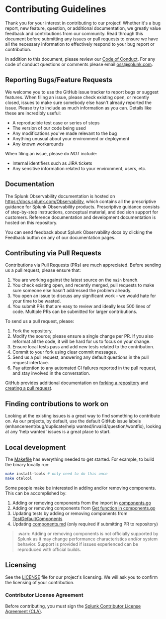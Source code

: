 # Contributing Guidelines

Thank you for your interest in contributing to our project! Whether it's a bug
report, new feature, question, or additional documentation, we greatly value
feedback and contributions from our community. Read through this document
before submitting any issues or pull requests to ensure we have all the
necessary information to effectively respond to your bug report or
contribution.

In addition to this document, please review our [Code of
Conduct](CODE_OF_CONDUCT.md). For any code of conduct questions or comments
please email oss@splunk.com.

## Reporting Bugs/Feature Requests

We welcome you to use the GitHub issue tracker to report bugs or suggest
features. When filing an issue, please check existing open, or recently closed,
issues to make sure somebody else hasn't already reported the issue. Please try
to include as much information as you can. Details like these are incredibly
useful:

- A reproducible test case or series of steps
- The version of our code being used
- Any modifications you've made relevant to the bug
- Anything unusual about your environment or deployment
- Any known workarounds

When filing an issue, please do *NOT* include:

- Internal identifiers such as JIRA tickets
- Any sensitive information related to your environment, users, etc.

## Documentation

The Splunk Observability documentation is hosted on https://docs.splunk.com/Observability,
which contains all the prescriptive guidance for Splunk Observability products.
Prescriptive guidance consists of step-by-step instructions, conceptual material,
and decision support for customers. Reference documentation and development
documentation is hosted on this repository.

You can send feedback about Splunk Observability docs by clicking the Feedback
button on any of our documentation pages.

## Contributing via Pull Requests

Contributions via Pull Requests (PRs) are much appreciated. Before sending us a
pull request, please ensure that:

1. You are working against the latest source on the `main` branch.
2. You check existing open, and recently merged, pull requests to make sure
   someone else hasn't addressed the problem already.
3. You open an issue to discuss any significant work - we would hate for your
   time to be wasted.
4. You submit PRs that are easy to review and ideally less 500 lines of code.
   Multiple PRs can be submitted for larger contributions.

To send us a pull request, please:

1. Fork the repository.
2. Modify the source; please ensure a single change per PR. If you also
   reformat all the code, it will be hard for us to focus on your change.
3. Ensure local tests pass and add new tests related to the contribution.
4. Commit to your fork using clear commit messages.
5. Send us a pull request, answering any default questions in the pull request
   interface.
6. Pay attention to any automated CI failures reported in the pull request, and
   stay involved in the conversation.

GitHub provides additional documentation on [forking a
repository](https://help.github.com/articles/fork-a-repo/) and [creating a pull
request](https://help.github.com/articles/creating-a-pull-request/).

## Finding contributions to work on

Looking at the existing issues is a great way to find something to contribute
on. As our projects, by default, use the default GitHub issue labels
(enhancement/bug/duplicate/help wanted/invalid/question/wontfix), looking at
any 'help wanted' issues is a great place to start.

## Local development

The [Makefile](Makefile) has everything needed to get started. For example, to
build the binary locally run:

```bash
make install-tools # only need to do this once
make otelcol
```

Some people make be interested in adding and/or removing components. This can
be accomplished by:

1. Adding or removing components from the import in
   [components.go](https://github.com/signalfx/splunk-otel-collector/blob/main/internal/components/components.go#L18)
2. Adding or removing components from [Get function in components.go](https://github.com/signalfx/splunk-otel-collector/blob/main/internal/components/components.go#L75)
3. Updating tests by adding or removing components from
   [TestDefaultComponents](https://github.com/signalfx/splunk-otel-collector/blob/main/internal/components/components_test.go#L26)
4. Updating [components.md](docs/components.md) (only required if submitting PR to repository)

> :warn: Adding or removing components is not officially supported by Splunk as
> it may change performance characteristics and/or system behavior. Support is
> provided if issues experienced can be reproduced with official builds.

## Licensing

See the [LICENSE](LICENSE) file for our project's licensing. We will ask you to
confirm the licensing of your contribution.

### Contributor License Agreement

Before contributing, you must sign the [Splunk Contributor License Agreement (CLA)](https://www.splunk.com/en_us/form/contributions.html).
